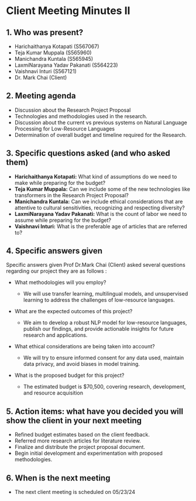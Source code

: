 # Client Meeting Minutes II

## 1. Who was present?

- Harichaithanya Kotapati (S567067)
- Teja Kumar Muppala (S565960)
- Manichandra Kuntala (S565945)
- LaxmiNarayana Yadav Pakanati (S564223)
- Vaishnavi Inturi (S567121)
- Dr. Mark Chai (Client)

## 2. Meeting agenda

- Discussion about the Research Project Proposal
- Technologies and methodologies used in the research.
- Discussion about the current vs previous systems on Natural Language Processing for Low-Resource Languages
- Determination of overall budget and timeline required for the Research.
 


## 3. Specific questions asked (and who asked them)

- **Harichaithanya Kotapati:** What kind of assumptions do we need to make while preparing for the budget?
- **Teja Kumar Muppala:** Can we include some of the new technologies like transformers in the Research Project Proposal?
- **Manichandra Kuntala:** Can we include ethical considerations that are attentive to cultural sensitivities, recognizing and respecting diversity?
- **LaxmiNarayana Yadav Pakanati:** What is the count of labor we need to assume while preparing for the budget?
- **Vaishnavi Inturi:** What is the preferable age of articles that are referred to?


## 4. Specific answers given 
   Specific answers given Prof Dr.Mark Chai (Client) asked several questions regarding our project they are as follows :
  
  
- What methodologies will you employ?
  -  We will use transfer learning, multilingual models, and unsupervised learning to address the challenges of low-resource languages.
  
- What are the expected outcomes of this project?
  - We aim to develop a robust NLP model for low-resource languages, publish our findings, and provide actionable insights for future research and applications.  
- What ethical considerations are being taken into account?
  - We will try to ensure informed consent for any data used, maintain data privacy, and avoid biases in model training.
  
- What is the proposed budget for this project?
  - The estimated budget is $70,500, covering research, development, and resource acquisition

## 5. Action items: what have you decided you will show the client in your next meeting

- Refined budget estimates based on the client feedback.
- Referred more research articles for literature review.
-  Finalize and distribute the project proposal document.
- Begin initial development and experimentation with proposed methodologies.
## 6. When is the next meeting

- The next client meeting is scheduled on 05/23/24
